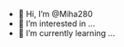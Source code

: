 - 👋 Hi, I’m @Miha280
- 👀 I’m interested in ...
- 🌱 I’m currently learning ...

<!---
Miha280/Miha280 is a ✨ special ✨ repository because its `README.md` (this file) appears on your GitHub profile.
You can click the Preview link to take a look at your changes.
--->
